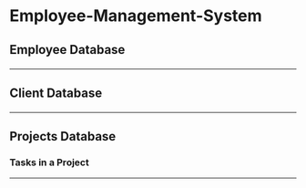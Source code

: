 # Employee-Management-System

## Employee Database <hr>
## Client Database <hr>
## Projects Database <br>
### Tasks in a Project <hr>
